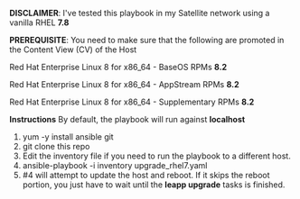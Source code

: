 **DISCLAIMER**:
   I've tested this playbook in my Satellite network using a vanilla RHEL **7.8** 
   
**PREREQUISITE**:
You need to make sure that the following are promoted in the Content View (CV) of the Host

Red Hat Enterprise Linux 8 for x86_64 - BaseOS RPMs **8.2** 

Red Hat Enterprise Linux 8 for x86_64 - AppStream RPMs **8.2**

Red Hat Enterprise Linux 8 for x86_64 - Supplementary RPMs **8.2**

**Instructions**
By default, the playbook will run against **localhost**

1. yum -y install ansible git
2. git clone this repo
3. Edit the inventory file if you need to run the playbook to a different host. 
4. ansible-playbook -i inventory upgrade_rhel7.yaml
5. #4 will attempt to update the host and reboot. If it skips the reboot portion, you just have to wait until the **leapp upgrade** tasks is finished.
